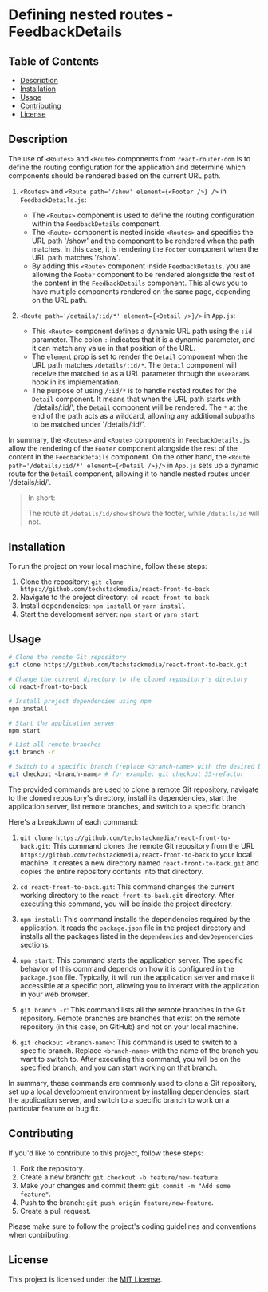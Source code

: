 # Defining nested routes - FeedbackDetails

## Table of Contents

- [Description](#description)
- [Installation](#installation)
- [Usage](#usage)
- [Contributing](#contributing)
- [License](#license)

## Description

The use of `<Routes>` and `<Route>` components from `react-router-dom` is to define the routing configuration for the application and determine which components should be rendered based on the current URL path.

1. `<Routes>` and `<Route path='/show' element={<Footer />} />` in `FeedbackDetails.js`:

   - The `<Routes>` component is used to define the routing configuration within the `FeedbackDetails` component.
   - The `<Route>` component is nested inside `<Routes>` and specifies the URL path '/show' and the component to be rendered when the path matches. In this case, it is rendering the `Footer` component when the URL path matches '/show'.
   - By adding this `<Route>` component inside `FeedbackDetails`, you are allowing the `Footer` component to be rendered alongside the rest of the content in the `FeedbackDetails` component. This allows you to have multiple components rendered on the same page, depending on the URL path.

2. `<Route path='/details/:id/*' element={<Detail />}/>` in `App.js`:
   - This `<Route>` component defines a dynamic URL path using the `:id` parameter. The colon `:` indicates that it is a dynamic parameter, and it can match any value in that position of the URL.
   - The `element` prop is set to render the `Detail` component when the URL path matches `/details/:id/*`. The `Detail` component will receive the matched `id` as a URL parameter through the `useParams` hook in its implementation.
   - The purpose of using `/:id/*` is to handle nested routes for the `Detail` component. It means that when the URL path starts with '/details/:id/', the `Detail` component will be rendered. The `*` at the end of the path acts as a wildcard, allowing any additional subpaths to be matched under '/details/:id/'.

In summary, the `<Routes>` and `<Route>` components in `FeedbackDetails.js` allow the rendering of the `Footer` component alongside the rest of the content in the `FeedbackDetails` component. On the other hand, the `<Route path='/details/:id/*' element={<Detail />}/>` in `App.js` sets up a dynamic route for the `Detail` component, allowing it to handle nested routes under '/details/:id/'.

> In short:
>
> The route at `/details/id/show` shows the footer, while `/details/id` will not.

## Installation

To run the project on your local machine, follow these steps:

1. Clone the repository: `git clone https://github.com/techstackmedia/react-front-to-back`
2. Navigate to the project directory: `cd react-front-to-back`
3. Install dependencies: `npm install` or `yarn install`
4. Start the development server: `npm start` or `yarn start`

## Usage

```bash
# Clone the remote Git repository
git clone https://github.com/techstackmedia/react-front-to-back.git

# Change the current directory to the cloned repository's directory
cd react-front-to-back

# Install project dependencies using npm
npm install

# Start the application server
npm start

# List all remote branches
git branch -r

# Switch to a specific branch (replace <branch-name> with the desired branch name)
git checkout <branch-name> # for example: git checkout 35-refactor
```

The provided commands are used to clone a remote Git repository, navigate to the cloned repository's directory, install its dependencies, start the application server, list remote branches, and switch to a specific branch.

Here's a breakdown of each command:

1. `git clone https://github.com/techstackmedia/react-front-to-back.git`: This command clones the remote Git repository from the URL `https://github.com/techstackmedia/react-front-to-back` to your local machine. It creates a new directory named `react-front-to-back.git` and copies the entire repository contents into that directory.

2. `cd react-front-to-back.git`: This command changes the current working directory to the `react-front-to-back.git` directory. After executing this command, you will be inside the project directory.

3. `npm install`: This command installs the dependencies required by the application. It reads the `package.json` file in the project directory and installs all the packages listed in the `dependencies` and `devDependencies` sections.

4. `npm start`: This command starts the application server. The specific behavior of this command depends on how it is configured in the `package.json` file. Typically, it will run the application server and make it accessible at a specific port, allowing you to interact with the application in your web browser.

5. `git branch -r`: This command lists all the remote branches in the Git repository. Remote branches are branches that exist on the remote repository (in this case, on GitHub) and not on your local machine.

6. `git checkout <branch-name>`: This command is used to switch to a specific branch. Replace `<branch-name>` with the name of the branch you want to switch to. After executing this command, you will be on the specified branch, and you can start working on that branch.

In summary, these commands are commonly used to clone a Git repository, set up a local development environment by installing dependencies, start the application server, and switch to a specific branch to work on a particular feature or bug fix.

## Contributing

If you'd like to contribute to this project, follow these steps:

1. Fork the repository.
2. Create a new branch: `git checkout -b feature/new-feature`.
3. Make your changes and commit them: `git commit -m "Add some feature"`.
4. Push to the branch: `git push origin feature/new-feature`.
5. Create a pull request.

Please make sure to follow the project's coding guidelines and conventions when contributing.

## License

This project is licensed under the [MIT License](https://opensource.org/licenses/MIT).
